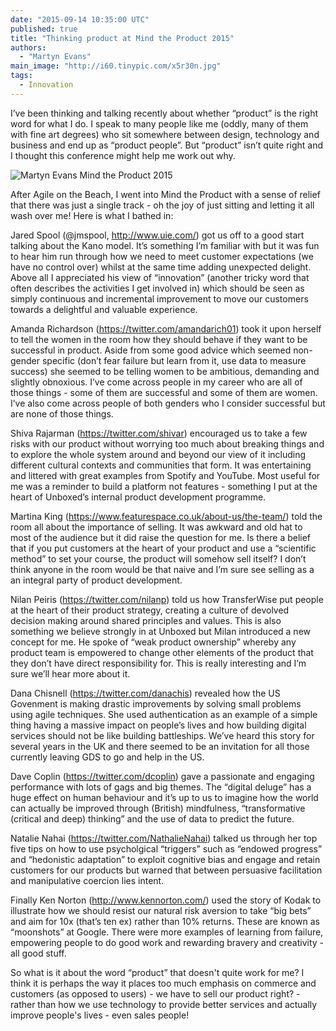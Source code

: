 ```yaml
---
date: "2015-09-14 10:35:00 UTC"
published: true
title: "Thinking product at Mind the Product 2015"
authors:
  - "Martyn Evans"
main_image: "http://i60.tinypic.com/x5r30n.jpg"
tags:
  - Innovation
---
```


I’ve been thinking and talking recently about whether “product” is the right word for what I do. I speak to many people like me (oddly, many of them with fine art degrees) who sit somewhere between design, technology and business and end up as “product people”. But “product” isn’t quite right and I thought this conference might help me work out why.

<img src="http://i60.tinypic.com/x5r30n.jpg" border="0" alt="Martyn Evans Mind the Product 2015">

After Agile on the Beach, I went into Mind the Product with a sense of relief that there was just a single track - oh the joy of just sitting and letting it all wash over me! Here is what I bathed in:

Jared Spool (@jmspool, http://www.uie.com/) got us off to a good start talking about the Kano model. It’s something I’m familiar with but it was fun to hear him run through how we need to meet customer expectations (we have no control over) whilst at the same time adding unexpected delight. Above all I appreciated his view of “innovation” (another tricky word that often describes the activities I get involved in) which should be seen as simply continuous and incremental improvement to move our customers towards a delightful and valuable experience.

Amanda Richardson (https://twitter.com/amandarich01) took it upon herself to tell the women in the room how they should behave if they want to be successful in product. Aside from some good advice which seemed non-gender specific (don’t fear failure but learn from it, use data to measure success) she seemed to be telling women to be ambitious, demanding and slightly obnoxious. I’ve come across people in my career who are all of those things - some of them are successful and some of them are women. I’ve also come across people of both genders who I consider successful but are none of those things.

Shiva Rajarman (https://twitter.com/shivar) encouraged us to take a few risks with our product without worrying too much about breaking things and to explore the whole system around and beyond our view of it including different cultural contexts and communities that form. It was entertaining and littered with great examples from Spotify and YouTube. Most useful for me was a reminder to build a platform not features - something I put at the heart of Unboxed’s internal product development programme.

Martina King (https://www.featurespace.co.uk/about-us/the-team/) told the room all about the importance of selling. It was awkward and old hat to most of the audience but it did raise the question for me. Is there a belief that if you put customers at the heart of your product and use a “scientific method” to set your course, the product will somehow sell itself? I don’t think anyone in the room would be that naive and I’m sure see selling as a an integral party of product development.

Nilan Peiris (https://twitter.com/nilanp) told us how TransferWise put people at the heart of their product strategy, creating a culture of devolved decision making around shared principles and values. This is also something we believe strongly in at Unboxed but Milan introduced a new concept for me. He spoke of “weak product ownership” whereby any product team is empowered to change other elements of the product that they don’t have direct responsibility for. This is really interesting and I’m sure we’ll hear more about it.

Dana Chisnell (https://twitter.com/danachis) revealed how the US Govenment is making drastic improvements by solving small problems using agile techniques. She used authentication as an example of a simple thing having a massive impact on people’s lives and how building digital services should not be like building battleships. We’ve heard this story for several years in the UK and there seemed to be an invitation for all those currently leaving GDS to go and help in the US.

Dave Coplin (https://twitter.com/dcoplin) gave a passionate and engaging performance with lots of gags and big themes. The “digital deluge” has a huge effect on human behaviour and it’s up to us to imagine how the world can actually be improved through (British) mindfulness, “transformative (critical and deep) thinking” and the use of data to predict the future.

Natalie Nahai (https://twitter.com/NathalieNahai) talked us through her top five tips on how to use psycholgical “triggers” such as “endowed progress” and “hedonistic adaptation” to exploit cognitive bias and engage and retain customers for our products but warned that between persuasive facilitation and manipulative coercion lies intent.

Finally Ken Norton (http://www.kennorton.com/) used the story of Kodak to illustrate how we should resist our natural risk aversion to take “big bets” and aim for 10x (that’s ten ex) rather than 10% returns. These are known as “moonshots” at Google. There were more examples of learning from failure, empowering people to do good work and rewarding bravery and creativity - all good stuff.

So what is it about the word “product” that doesn't quite work for me? I think it is perhaps the way it places too much emphasis on commerce and customers (as opposed to users) - we have to sell our product right? - rather than how we use technology to provide better services and actually improve people's lives - even sales people!
